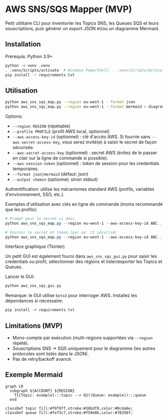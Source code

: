 # AWS SNS/SQS Mapper (MVP)

Petit utilitaire CLI pour inventorier les Topics SNS, les Queues SQS et leurs souscriptions, puis générer un export JSON et/ou un diagramme Mermaid.

## Installation

Prérequis: Python 3.9+

```bash
python -m venv .venv
. .venv/Scripts/activate  # Windows PowerShell: . .venv/Scripts/Activate.ps1
pip install -r requirements.txt
```

## Utilisation

```bash
python aws_sns_sqs_map.py --region eu-west-1 --format json
python aws_sns_sqs_map.py --region eu-west-1 --format mermaid > diagram.mmd
```

Options:
- `--region REGION` (répétable)
- `--profile PROFILE` (profil AWS local, optionnel)
- `--aws-access-key-id` (optionnel) : clé d'accès AWS. Si fournie sans `--aws-secret-access-key`, vous serez invité(e) à saisir le secret de façon sécurisée.
- `--aws-secret-access-key` (optionnel) : secret AWS (évitez de le passer en clair sur la ligne de commande si possible).
- `--aws-session-token` (optionnel) : token de session pour les credentials temporaires.
- `--format json|mermaid` (défaut: json)
- `--output chemin` (optionnel; sinon stdout)

Authentification: utilise les mécanismes standard AWS (profils, variables d'environnement, SSO, etc.).

Exemples d'utilisation avec clés en ligne de commande (moins recommandé que les profils):

```powershell
# Prompt pour le secret si omis
python aws_sns_sqs_map.py --region eu-west-1 --aws-access-key-id ABC... --format json

# Fournir le secret et token (par ex. CI sécurisé)
python aws_sns_sqs_map.py --region eu-west-1 --aws-access-key-id ABC... --aws-secret-access-key xyz... --aws-session-token token... --format json
```

Interface graphique (Tkinter)

Un petit GUI est également fourni dans `aws_sns_sqs_gui.py` pour saisir les credentials ou profil, sélectionner des régions et lister/exporter les Topics et Queues.

Lancer le GUI:

```powershell
python aws_sns_sqs_gui.py
```

Remarque: le GUI utilise `boto3` pour interroger AWS. Installez les dépendances si nécessaire:

```powershell
pip install -r requirements.txt
```

## Limitations (MVP)
- Mono-compte par exécution (multi-régions supportées via `--region` répété).
- Souscriptions SNS → SQS uniquement pour le diagramme (les autres protocoles sont listés dans le JSON).
- Pas de retry/backoff avancé.

## Exemple Mermaid

```mermaid
graph LR
  subgraph ${ACCOUNT} ${REGION}
    T1[Topic: example]:::topic --> Q1((Queue: example)):::queue
  end

classDef topic fill:#f0f9ff,stroke:#38bdf8,color:#0c4a6e;
classDef queue fill:#fef3c7,stroke:#f59e0b,color:#78350f;
```

